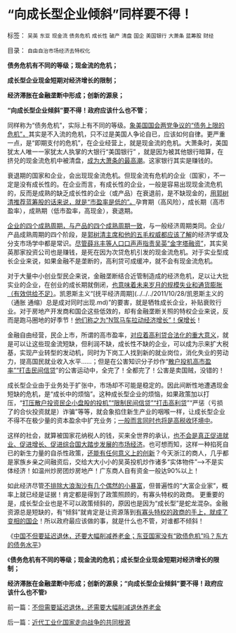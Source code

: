 # “向成长型企业倾斜”同样要不得！

标签： `吴英` `东亚` `现金流` `债务危机` `成长性` `破产` `清盘` `国企` `美国银行` `大萧条` `蓝筹股` `财经` 

目录： `自由自治市场经济去特权化`

**债务危机有不同的等级；现金流的危机；**

**成长型企业现金短期对经济增长的限制；**

**经济滞胀在金融垄断中形成；创新的源泉；**

**“向成长型企业倾斜”要不得！政府应该什么也不管**；

同样称为“债务危机”，实际上有不同的等级。[象美国国会两党争议的“债务上限的危机”，](../../../2011/8/11/美元信用非美国信用；向共和党致敬！.md)其实是不入流的危机，只不过是美国人争论自已，应该如何自律。更严重一点，是“即期支付的危机”，在企业经营上，就是现金流的危机。大萧条时，美国犹太人唯一一家犹太人执掌的大银行“美国银行”
，就是因为被其他银行暗算，在挤兑的现金流危机中被清盘，[成为大萧条的最高潮](../../../2011/3/16/美国大萧条的五条成因.md)。这家银行其实是赚钱的。

衰退期的国家和企业，会出现现金流危机。但现金流有危机的企业（国家），不一定是没有成长性的。在企业而言，有成长性的企业，一般是容易出现现金流危机的，反而是成熟的缺乏成长性的企业（或产品）在衰退前，是不缺现金的，[用郭树清推荐蓝筹股的话来说，就是“市盈率是低的”。](../../../2012/1/9/特权经济下的民企市盈率无限高！.md)孕育期（高风险），成长期（高市盈率），成熟期（低市盈率，高现金），衰退期。

[企业的四个成熟周期，与产品的四个成熟周期一致](../../../2010/1/18/产品周期，小盘股成长性和蓝筹股三种估价方式.md)，与一般经济周期类同。企业/产品成熟周期的四个阶段，是[郭树清主席和他的五毛权威都应该了解](../../../2012/5/31/郭树清主席缺乏专业常识.md)的经济学或及分支市场学中都是常识。[尽管薛兆丰等人口口声声指责吴英“金字塔融资”](../../../2012/6/10/薛兆丰先生的权威型大脑和吴英案的大字报.md)，其实吴英那家投资公司也是赚钱，是死在因为次贷危机引发的现金流危机。对于实业型成长企业来说，如果金融不是垄断的，高利贷可成缓冲，就不会有现金流危机。

对于大量中小创业型民企来说，金融垄断结合近管制造成的经济危机，足以让大批实业的企业，在创业的成长期就倒闭，[也意味着未来岁月的规模失业和通货膨胀（有效供给不足）](../../../2011/6/19/炒股抑制通胀，圈钱导致滞胀.md)。凯恩斯主义“[抚平经济周期](../../../2011/10/28/凯恩斯主义的（通胀 通缩）总是成对同时出现.md)”的要害，就是牺牲成长企业，补贴衰败行业。对于房地产开发商和国企这些低效的，却有金融垄断关照的特权企业来说，反而是跑马圈地的好季节！[他们称之为“N驾马车拉动经济增长”！保增长](../../../2012/5/27/三驾马车没有拉动过增长,“唱衰中国”的可能是真相.md)！

金融自由经营，民企上市，所谓的高市盈率，[对应着高利贷合法化的重大意义](../../../2011/10/9/&quot;零和投机&quot;的贡献，高利贷是最核心的价格信号.md)，就是可以让这些现金流短缺，但利润不缺，成长性不缺的企业，可以成为示来扩大税基，实现产业转型的发动机，同时为下岗工人找到新的就业岗位，消化失业的劳动力，提高国民就业收入水平……；但是在公害知识分子炒作“[散户投机高市盈率”“打击民间信贷](../../../2012/1/10/高市盈率是被特权侵犯的“生理反应”；.md)”的公害运动中，全完了！全都完了！公害是卖国贼，没错的！

成长型企业由于业务处于扩张中，市场却不可能是稳定的。因此间断性地遭遇现金短缺的危机，是“成长中的烦恼”。这种成长型企业的烦恼，如果政策加以打压，“[打压散户投资民企小盘股的投机”“限制民间信贷”“打击高利贷](../../../2011/9/21/打压“投机和高利贷”，经济危机只会火上添油.md)”“严惩（亏损了的合伙投资就是）诈骗”等等，就会象掐住新生产业的咽喉一样，让成长型企业不得不在极少量的资本盈余中扩充业务；[一般而言同时也将是高税收环境中](../../../2011/8/25/税收总额限制和税负归宿.md)。

这样的社会，就算被国家花纳税人的钱，买来全世界的承认，[也不会是真正促进就业、促进增长、促进综合国大踏步发展的市场经济](../../../2009/7/19/市场经济去特权化中国经济唯一的出路.md)。也可想而知，这样一种掐死自已的新生力量的自杀性政策，[还能有任何意义上的创新](../../../2009/7/19/市场经济去特权化中国经济唯一的出路.md)？今天浙江的商人，几乎都是家族乡亲之间融资后，交给大大小小的吴英投机炒作诸多“实体物件”——>不是实体经济！如温州炒房团炒房地产！广东商人自有资金一般达90%以上！

如此经济尽管[不排除大浪淘沙有几个偶然的小暴富](../../../2009/8/24/先富起来的五毛义工慈善活动.md)，但普遍性的“大富企业家”，概率上就已经是证据！肯定都是得到了政策照顾的，有寡头特权的政商。
更重要的是，成长型企业也是不可以政策倾斜的，原因也是因为“成长型”是蛇龙混杂。金融资源总是短缺的，有“倾斜”就肯定是让资源落到[有寡头特权的政商的手上，就成了变相的国企](../../../2009/8/14/特权民企距离俄国式寡头有多远？.md)！所以政府最应该做的事，就是什么也不管，对谁都不倾斜！

《[中国不但要延迟退休，还要大幅削减养老金；东亚国家没有“欧债危机”吗？东方的债务水平](../../../2012/6/20/不但需要延迟退休，还需要大幅削减退休养老金.md)》

《**债务危机有不同的等级；现金流的危机；成长型企业现金短期对经济增长的限制；**

**经济滞胀在金融垄断中形成；创新的源泉；“向成长型企业倾斜”要不得！政府应该什么也不管**》

前一篇：[不但需要延迟退休，还需要大幅削减退休养老金](../../../2012/6/20/不但需要延迟退休，还需要大幅削减退休养老金.md)

后一篇：[近代工业化国家走向战争的共同根源](../../../2012/6/20/近代工业化国家走向战争的共同根源.md)